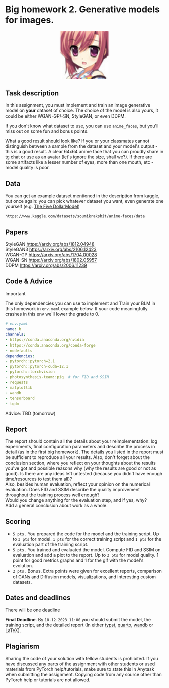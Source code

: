 # Big homework 2. Generative models for images.

<p align="center"> <img src="./face.png" style="width: 30%;"> </p>

## Task description

In this assignment, you must implement and train an image generative
model on **your** dataset of choice. The choice of the model is also
yours, it could be either WGAN-GP/-SN, StyleGAN, or even DDPM. 

If you don't know what dataset to use, you can use `anime_faces`, but
you'll miss out on some fun and bonus points.

What a good result should look like?
If you or your classmates cannot distinguish between a sample from the dataset and your model's output - this is a good result.
A clear 64x64 anime face that you can proudly share in tg chat or use as an avatar (let's ignore the size, shall we?).
If there are some artifacts like a lesser number of eyes, more than one mouth, etc - model quality is poor. 

## Data

You can get an example dataset mentioned in the description from
kaggle, but once again: you can pick whatever dataset you want, even
generate one yourself (e.g. [The Five DollarModel](https://arxiv.org/abs/2308.04052))

```bash
https://www.kaggle.com/datasets/soumikrakshit/anime-faces/data
```

## Papers
StyleGAN https://arxiv.org/abs/1812.04948 <br>
StyleGAN3 https://arxiv.org/abs/2106.12423 <br>
WGAN-GP https://arxiv.org/abs/1704.00028 <br> 
WGAN-SN https://arxiv.org/abs/1802.05957<br>
DDPM https://arxiv.org/abs/2006.11239 <br>

## Code & Advice

> [!IMPORTANT]
> The only dependencies you can use to implement and
> Train your BLM in this homework in `env.yaml` example below. If
> your code meaningfully crashes in this env we'll lower the grade
> to 0.

```yaml
# env.yaml
name: b
channels:
- https://conda.anaconda.org/nvidia
- https://conda.anaconda.org/conda-forge
- nodefaults
dependencies:
- pytorch::pytorch=2.1
- pytorch::pytorch-cuda=12.1
- pytorch::torchvision
- photosynthesis-team::piq  # for FID and SSIM
- requests
- matplotlib
- wandb
- tensorboard
- tqdm
```

Advice: TBD (tomorrow)

## Report

The report should contain all the details about your reimplementation: log
experiments, final configuration parameters and describe the process
in detail (as in the first big homework). The details you listed in the report must be sufficient to 
reproduce all your results. Also, don't forget about the conclusion section, where you reflect on your thoughts about the results you've got
and possible reasons why (why the results are good or not as good). Is there are any ideas left untested (because you didn't have enough time/resources to test them all)? <br>
Also, besides human evaluation, reflect your opinion on the numerical evaluation. Does FID and SSIM describe the quality improvement throughout the training process well enough? <br>
Would you change anything for the evaluation step, and if yes, why? <br>
Add a general conclusion about work as a whole.

## Scoring

- `5 pts.` You prepared the code for the model and the training script. Up to `3 pts` for model. `1 pts` for the correct training script and `1 pts` for the evaluation part of the training script. 
- `5 pts.` You trained and evaluated the model. Compute FID and SSIM on evaluation and add a plot to the report. Up to `3 pts` for model quality. 1 point for good metrics graphs and 1 for the gif with the model's evolution.
- `2 pts.` Bonus. Extra points were given for excellent reports, comparison of GANs and Diffusion models, visualizations, and interesting custom datasets.

## Dates and deadlines

There will be one deadline

**Final Deadline**. By `18.12.2023 11:00` you should submit the model, the training script, and the detailed report (In either [typst](https://typst.app), [quarto](https://quarto.org), [wandb](https://wandb.ai/site/reports) or LaTeX).

## Plagiarism

Sharing the code of your solution with fellow students is prohibited. If
you have discussed any parts of the assignment with other students or
used materials from PyTorch help/tutorials, make sure to state this in
Anytask when submitting the assignment. Copying code from any source
other than PyTorch help or tutorials are not allowed.
